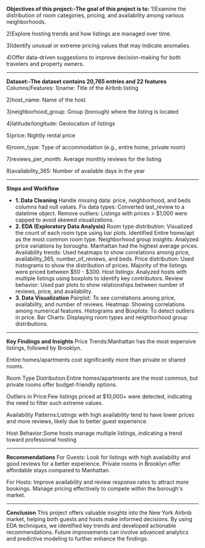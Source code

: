 **Objectives of this project:-The goal of this project is to:**
1)Examine the distribution of room categories, pricing, and availability among various neighborhoods.

2)Explore hosting trends and how listings are managed over time.

3)Identify unusual or extreme pricing values that may indicate anomalies.

4)Offer data-driven suggestions to improve decision-making for both travelers and property owners.

---

**Dataset:-The dataset contains 20,765 entries and 22 features**
Columns/Features:
1)name: Title of the Airbnb listing

2)host_name: Name of the host

3)neighborhood_group: Group (borough) where the listing is located

4)latitude/longitude: Geolocation of listings

5)price: Nightly rental price

6)room_type: Type of accommodation (e.g., entire home, private room)

7)reviews_per_month: Average monthly reviews for the listing

8)availability_365: Number of available days in the year

---

**Steps and Workflow**
- **1. Data Cleaning**
Handle missing data: price, neighborhood, and beds columns had null values.
Fix data types: Converted last_review to a datetime object.
Remove outliers: Listings with prices > $1,000 were capped to avoid skewed visualizations.
- **2. EDA (Exploratory Data Analysis)**
Room type distribution:
Visualized the count of each room type using bar plots.
Identified Entire home/apt as the most common room type.
Neighborhood group insights:
Analyzed price variations by boroughs.
Manhattan had the highest average prices.
Availability trends:
Used heatmaps to show correlations among price, availability_365, number_of_reviews, and beds.
Price distribution:
Used histograms to show the distribution of prices.
Majority of the listings were priced between $50 - $300.
Host listings:
Analyzed hosts with multiple listings using boxplots to identify key contributors.
Review behavior:
Used pair plots to show relationships between number of reviews, price, and availability.
- **3. Data Visualization**
Pairplot: To see correlations among price, availability, and number of reviews.
Heatmap: Showing correlations among numerical features.
Histograms and Boxplots: To detect outliers in price.
Bar Charts: Displaying room types and neighborhood group distributions.

---

**Key Findings and Insights**
Price Trends:Manhattan has the most expensive listings, followed by Brooklyn.

Entire homes/apartments cost significantly more than private or shared rooms.

Room Type Distribution:Entire homes/apartments are the most common, but private rooms offer budget-friendly options.

Outliers in Price:Few listings priced at $10,000+ were detected, indicating the need to filter such extreme values.

Availability Patterns:Listings with high availability tend to have lower prices and more reviews, likely due to better guest experience.

Host Behavior:Some hosts manage multiple listings, indicating a trend toward professional hosting

---

**Recommendations**
For Guests:
Look for listings with high availability and good reviews for a better experience.
Private rooms in Brooklyn offer affordable stays compared to Manhattan.

For Hosts:
Improve availability and review response rates to attract more bookings.
Manage pricing effectively to compete within the borough's market.

---

**Conclusion**
This project offers valuable insights into the New York Airbnb market, helping both guests and hosts make informed decisions. By using EDA techniques, we identified key trends and developed actionable recommendations. Future improvements can involve advanced analytics and predictive modeling to further enhance the findings.
